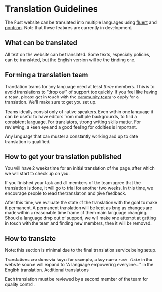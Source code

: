 # Translation Guidelines

The Rust website can be translated into multiple languages using [fluent](https://github.com/projectfluent) and [pontoon](https://github.com/mozilla/pontoon). Note that these features are currently in development.

## What can be translated

All text on the website can be translated. Some texts, especially policies, can be translated, but the English version will be the binding one.

## Forming a translation team

Translation teams for any language need at least _three_ members. This is to avoid translations to "drop out" of support too quickly. If you feel like having a team, please get in touch with the [community team](mailto:community-team@rust-lang.org) to apply for a translation. We'll make sure to get you set up.

Teams ideally consist only of native speakers. Even within one language it can be useful to have editors from multiple backgrounds, to find a consistent language. For translators, strong writing skills matter. For reviewing, a keen eye and a good feeling for oddities is important.

Any language that can muster a constantly working and up to date translation is qualified.

## How to get your translation published

You will have 2 weeks time for an initial translation of the page, after which we will start to check up on you.

If you finished your task and all members of the team agree that the translation is done, it will go to trial for another two weeks. In this time, we encourage people to read the translation and give feedback.

After this time, we evaluate the state of the translation with the goal to make it permanent. A permanent translation will be kept as long as changes are made within a reasonable time frame of them main language changing. Should a language drop out of support, we will make one attempt at getting in touch with the team and finding new members, then it will be removed.

## How to translate

Note: this section is minimal due to the final translation service being setup.

Translations are done via keys: for example, a key name `rust-claim` in the website source will expand to "A language empowering everyone..." in the English translation. Additional translations 

Each translation must be reviewed by a second member of the team for quality control.
